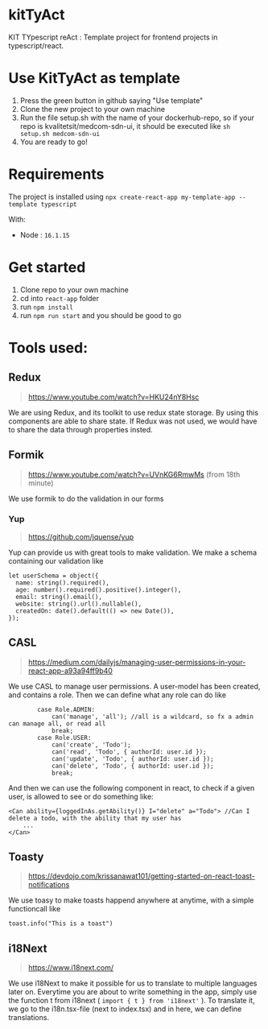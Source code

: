 # kitTyAct
KIT TYpescript reAct : Template project for frontend projects in typescript/react. 

# Use KitTyAct as template
1. Press the green button in github saying "Use template"
1. Clone the new project to your own machine
1. Run the file setup.sh with the name of your dockerhub-repo, so if your repo is kvalitetsit/medcom-sdn-ui, it should be executed like `sh setup.sh medcom-sdn-ui` 
1. You are ready to go!

# Requirements
The project is installed using `npx create-react-app my-template-app --template typescript` 

With:
- Node : `16.1.15`

# Get started
1. Clone repo to your own machine
1. cd into `react-app` folder
1. run `npm install`
1. run `npm run start` and you should be good to go

# Tools used:
## Redux
> https://www.youtube.com/watch?v=HKU24nY8Hsc

We are using Redux, and its toolkit to use redux state storage. By using this components are able to share state. If Redux was not used, we would have to share the data through properties insted.

## Formik
> https://www.youtube.com/watch?v=UVnKG6RmwMs (from 18th minute)

We use formik to do the validation in our forms

### Yup
> https://github.com/jquense/yup

Yup can provide us with great tools to make validation. We make a schema containing our validation like
```
let userSchema = object({
  name: string().required(),
  age: number().required().positive().integer(),
  email: string().email(),
  website: string().url().nullable(),
  createdOn: date().default(() => new Date()),
});
```

## CASL
> https://medium.com/dailyjs/managing-user-permissions-in-your-react-app-a93a94ff9b40

We use CASL to manage user permissions. A user-model has been created, and contains a role. Then we can define what any role can do like
```
        case Role.ADMIN:
            can('manage', 'all'); //all is a wildcard, so fx a admin can manage all, or read all
            break;
        case Role.USER:
            can('create', 'Todo');
            can('read', 'Todo', { authorId: user.id });
            can('update', 'Todo', { authorId: user.id });
            can('delete', 'Todo', { authorId: user.id });
            break;
```
And then we can use the following component in react, to check if a given user, is allowed to see or do something like: 
```
<Can ability={loggedInAs.getAbility()} I="delete" a="Todo"> //Can I delete a todo, with the ability that my user has
    ...
</Can>
```

## Toasty
> https://devdojo.com/krissanawat101/getting-started-on-react-toast-notifications

We use toasy to make toasts happend anywhere at anytime, with a simple functioncall like
```
toast.info("This is a toast")
```

## i18Next
> https://www.i18next.com/

We use i18Next to make it possible for us to translate to multiple languages later on. Everytime you are about to write something in the app, simply use the function t from i18next ( `import { t } from 'i18next'` ). To translate it, we go to the i18n.tsx-file (next to index.tsx) and in here, we can define translations. 

